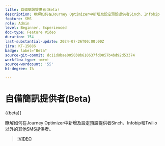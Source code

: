 ```yaml
---
title: 自備簡訊提供者(Beta)
description: 瞭解如何在Journey Optimizer中新增及設定預設提供者Sinch、Infobip和Twilio以外的其他SMS提供者。
feature: SMS
role: Admin
level: Beginner, Experienced
doc-type: Feature Video
duration: 154
last-substantial-update: 2024-07-26T00:00:00Z
jira: KT-15886
badge: label="Beta"
source-git-commit: dc11d8bae005038b610637fd0057b4bd92d53374
workflow-type: tm+mt
source-wordcount: '55'
ht-degree: 1%

---
```



# 自備簡訊提供者(Beta)

{{beta}}

瞭解如何在Journey Optimizer中新增及設定預設提供者Sinch、Infobip和Twilio以外的其他SMS提供者。

>[!VIDEO](https://video.tv.adobe.com/v/3432088/?learn=on)
